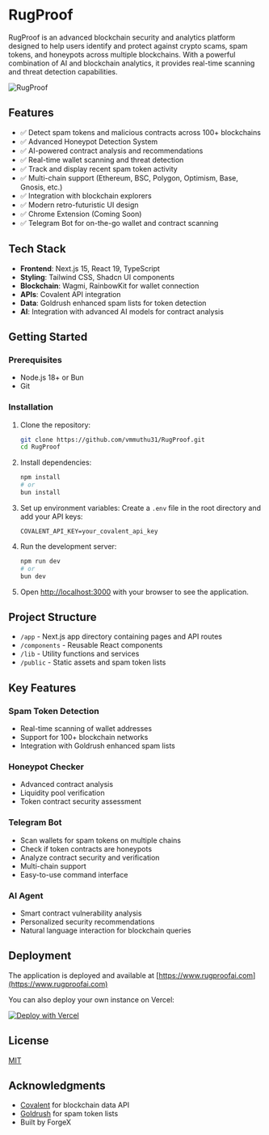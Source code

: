 # RugProof

RugProof is an advanced blockchain security and analytics platform designed to help users identify and protect against crypto scams, spam tokens, and honeypots across multiple blockchains. With a powerful combination of AI and blockchain analytics, it provides real-time scanning and threat detection capabilities.

![RugProof](https://github.com/user-attachments/assets/fa83e72e-ad95-4c72-a250-fbf20d5afaeb)

## Features

- ✅ Detect spam tokens and malicious contracts across 100+ blockchains
- ✅ Advanced Honeypot Detection System
- ✅ AI-powered contract analysis and recommendations
- ✅ Real-time wallet scanning and threat detection
- ✅ Track and display recent spam token activity
- ✅ Multi-chain support (Ethereum, BSC, Polygon, Optimism, Base, Gnosis, etc.)
- ✅ Integration with blockchain explorers
- ✅ Modern retro-futuristic UI design
- ✅ Chrome Extension (Coming Soon)
- ✅ Telegram Bot for on-the-go wallet and contract scanning

## Tech Stack

- **Frontend**: Next.js 15, React 19, TypeScript
- **Styling**: Tailwind CSS, Shadcn UI components
- **Blockchain**: Wagmi, RainbowKit for wallet connection
- **APIs**: Covalent API integration
- **Data**: Goldrush enhanced spam lists for token detection
- **AI**: Integration with advanced AI models for contract analysis

## Getting Started

### Prerequisites

- Node.js 18+ or Bun
- Git

### Installation

1. Clone the repository:

   ```bash
   git clone https://github.com/vmmuthu31/RugProof.git
   cd RugProof
   ```

2. Install dependencies:

   ```bash
   npm install
   # or
   bun install
   ```

3. Set up environment variables:
   Create a `.env` file in the root directory and add your API keys:

   ```env
   COVALENT_API_KEY=your_covalent_api_key
   ```

4. Run the development server:

   ```bash
   npm run dev
   # or
   bun dev
   ```

5. Open [http://localhost:3000](http://localhost:3000) with your browser to see the application.

## Project Structure

- `/app` - Next.js app directory containing pages and API routes
- `/components` - Reusable React components
- `/lib` - Utility functions and services
- `/public` - Static assets and spam token lists

## Key Features

### Spam Token Detection

- Real-time scanning of wallet addresses
- Support for 100+ blockchain networks
- Integration with Goldrush enhanced spam lists

### Honeypot Checker

- Advanced contract analysis
- Liquidity pool verification
- Token contract security assessment

### Telegram Bot

- Scan wallets for spam tokens on multiple chains
- Check if token contracts are honeypots
- Analyze contract security and verification
- Multi-chain support
- Easy-to-use command interface

### AI Agent

- Smart contract vulnerability analysis
- Personalized security recommendations
- Natural language interaction for blockchain queries

## Deployment

The application is deployed and available at [https://www.rugproofai.com](https://www.rugproofai.com)

You can also deploy your own instance on Vercel:

[![Deploy with Vercel](https://vercel.com/button)](https://vercel.com/new/clone?repository-url=https%3A%2F%2Fgithub.com%2Fvmmuthu31%2FRugProof)

## License

[MIT](LICENSE)

## Acknowledgments

- [Covalent](https://www.covalenthq.com/) for blockchain data API
- [Goldrush](https://github.com/covalenthq/goldrush-enhanced-spam-lists) for spam token lists
- Built by ForgeX
